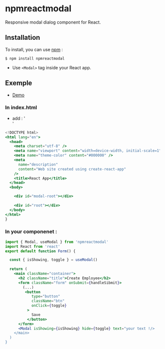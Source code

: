 # npmreactmodal

Responsive modal dialog component for React.

## Installation

To install, you can use [npm](https://npmjs.org/) :

    $ npm install npmreactmodal

  - Use `<Modal>` tag inside your React app.

## Exemple

  - [Demo](https://thomahawok-p14-wealthhealth.netlify.app/)

### In index.html

  - add : '<div id="modal-root"></div>' 

```jsx
<!DOCTYPE html>
<html lang="en">
  <head>
    <meta charset="utf-8" />
    <meta name="viewport" content="width=device-width, initial-scale=1" />
    <meta name="theme-color" content="#000000" />
    <meta
      name="description"
      content="Web site created using create-react-app"
    />
    <title>React App</title>
  </head>
  <body>

    <div id="modal-root"></div>
    
    <div id="root"></div>
  </body>
</html>
}
```

### In your componenet : 

```jsx
import { Modal, useModal } from 'npmreactmodal'
import React from 'react'
export default function Form() {

  const { isShowing, toggle } = useModal()
  
  return (
    <main className="container">
      <h2 className="title">Create Employee</h2>
      <form className="form" onSubmit={handleSibmit}>
        (...)
         <button
            type="button"
            className="btn"
            onClick={toggle}
          >
            Save
          </button>
      </form>
      <Modal isShowing={isShowing} hide={toggle} text="your text !/>
    </main>
  )
}
```


